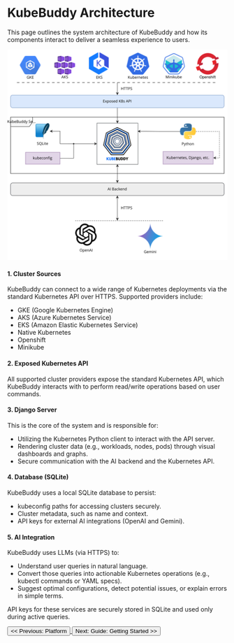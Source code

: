 # KubeBuddy Architecture

This page outlines the system architecture of KubeBuddy and how its components interact to deliver a seamless experience to users.

![KubeBuddy Architecture](../../images/kubebuddy-architecture.svg)
#### 1. Cluster Sources
KubeBuddy can connect to a wide range of Kubernetes deployments via the standard Kubernetes API over HTTPS. Supported providers include:

- GKE (Google Kubernetes Engine)
- AKS (Azure Kubernetes Service)
- EKS (Amazon Elastic Kubernetes Service)
- Native Kubernetes
- Openshift
- Minikube

#### 2. Exposed Kubernetes API
All supported cluster providers expose the standard Kubernetes API, which KubeBuddy interacts with to perform read/write operations based on user commands.

#### 3. Django Server
This is the core of the system and is responsible for:

- Utilizing the Kubernetes Python client to interact with the API server.
- Rendering cluster data (e.g., workloads, nodes, pods) through visual dashboards and graphs.
- Secure communication with the AI backend and the Kubernetes API.

#### 4. Database (SQLite)
KubeBuddy uses a local SQLite database to persist:

- kubeconfig paths for accessing clusters securely.
- Cluster metadata, such as name and context.
- API keys for external AI integrations (OpenAI and Gemini).

#### 5. AI Integration
KubeBuddy uses LLMs (via HTTPS) to:

- Understand user queries in natural language.
- Convert those queries into actionable Kubernetes operations (e.g., kubectl commands or YAML specs).
- Suggest optimal configurations, detect potential issues, or explain errors in simple terms.

API keys for these services are securely stored in SQLite and used only during active queries.

<a href="#platform">
  <button class="btn btn-secondary btn-sm"> << Previous: Platform </button>
</a>

<a href="#getting-started">
  <button class="btn btn-primary btn-sm">Next: Guide: Getting Started >> </button>
</a>